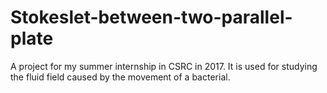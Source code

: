 # Stokeslet-between-two-parallel-plate
A project for my summer internship in CSRC in 2017. It is used for studying the fluid field caused by the movement of a bacterial.  
